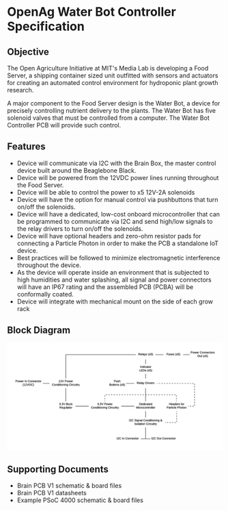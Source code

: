 # OpenAg Water Bot Controller Specification

## Objective
The Open Agriculture Initiative at MIT's Media Lab is developing a Food Server, a shipping container sized unit outfitted with sensors and actuators for creating an automated control environment for hydroponic plant growth research.

A major component to the Food Server design is the Water Bot, a device for precisely controlling nutrient delivery to the plants. The Water Bot has five solenoid valves that must be controlled from a computer. The Water Bot Controller PCB will provide such control.

## Features
- Device will communicate via I2C with the Brain Box, the master control device built around the Beaglebone Black.
- Device will be powered from the 12VDC power lines running throughout the Food Server. 
- Device will be able to control the power to x5 12V-2A solenoids
- Device will have the option for manual control via pushbuttons that turn on/off the solenoids.
- Device will have a dedicated, low-cost onboard microcontroller that can be programmed to communicate via I2C and send high/low signals to the relay drivers to turn on/off the solenoids. 
- Device will have optional headers and zero-ohm resistor pads for connecting a Particle Photon in order to make the PCB a standalone IoT device. 
- Best practices will be followed to minimize electromagnetic interference throughout the device. 
- As the device will operate inside an environment that is subjected to high humidities and water splashing, all signal and power connectors will have an IP67 rating and the assembled PCB (PCBA) will be conformally coated.
- Device will integrate with mechanical mount on the side of each grow rack

## Block Diagram
![Block Diagram](block_diagram.png)

## Supporting Documents
- Brain PCB V1 schematic & board files 
- Brain PCB V1 datasheets
- Example PSoC 4000 schematic & board files















